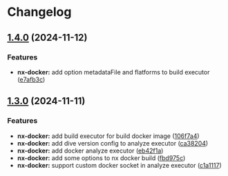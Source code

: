 # Changelog

## [1.4.0](https://github.com/ebizbase/nx/compare/nx-docker@1.3.0...nx-docker@1.4.0) (2024-11-12)


### Features

* **nx-docker:** add option metadataFile and flatforms to build executor ([e7afb3c](https://github.com/ebizbase/nx/commit/e7afb3c4d37885ff75a4b4e3a71f08a20cc0f48f))

## [1.3.0](https://github.com/ebizbase/nx/compare/nx-docker-v1.2.0...nx-docker@1.3.0) (2024-11-11)


### Features

* **nx-docker:** add build executor for build docker image ([106f7a4](https://github.com/ebizbase/nx/commit/106f7a41f25921d58cc5498c127c977696b53ecb))
* **nx-docker:** add dive version config to analyze executor ([ca38204](https://github.com/ebizbase/nx/commit/ca38204009a0ce96924f25534fff5944039e308a))
* **nx-docker:** add docker analyze executor ([eb42f1a](https://github.com/ebizbase/nx/commit/eb42f1a4298707a2dfa88dbc365ef571d4707916))
* **nx-docker:** add some options to nx docker build ([fbd975c](https://github.com/ebizbase/nx/commit/fbd975cf30f4825ad6794b6cdf0c826a072de55a))
* **nx-docker:** support custom docker socket in analyze executor ([c1a1117](https://github.com/ebizbase/nx/commit/c1a1117801adc24d5c029627eb9fc125ebc07108))
